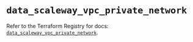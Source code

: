 # `data_scaleway_vpc_private_network`

Refer to the Terraform Registry for docs: [`data_scaleway_vpc_private_network`](https://registry.terraform.io/providers/scaleway/scaleway/2.49.0/docs/data-sources/vpc_private_network).
